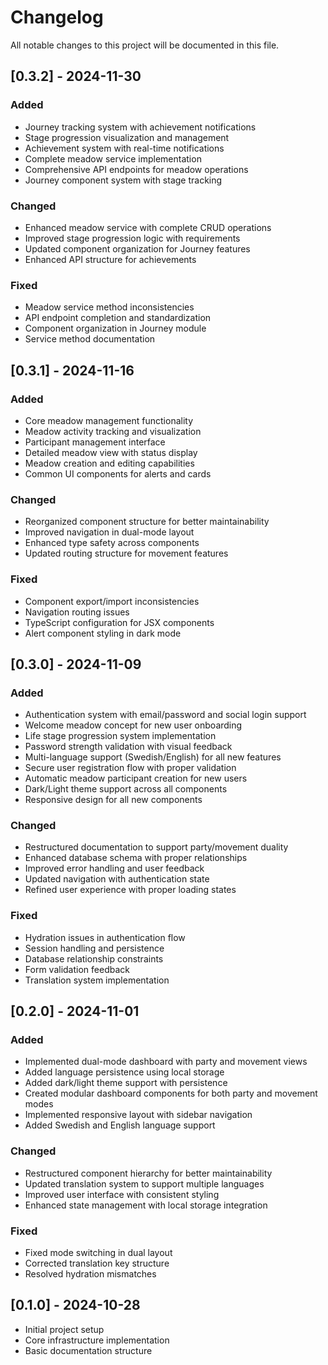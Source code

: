 # Changelog

All notable changes to this project will be documented in this file.

## [0.3.2] - 2024-11-30

### Added
- Journey tracking system with achievement notifications
- Stage progression visualization and management
- Achievement system with real-time notifications
- Complete meadow service implementation
- Comprehensive API endpoints for meadow operations
- Journey component system with stage tracking

### Changed
- Enhanced meadow service with complete CRUD operations
- Improved stage progression logic with requirements
- Updated component organization for Journey features
- Enhanced API structure for achievements

### Fixed
- Meadow service method inconsistencies
- API endpoint completion and standardization
- Component organization in Journey module
- Service method documentation

## [0.3.1] - 2024-11-16

### Added
- Core meadow management functionality
- Meadow activity tracking and visualization
- Participant management interface
- Detailed meadow view with status display
- Meadow creation and editing capabilities
- Common UI components for alerts and cards

### Changed
- Reorganized component structure for better maintainability
- Improved navigation in dual-mode layout
- Enhanced type safety across components
- Updated routing structure for movement features

### Fixed
- Component export/import inconsistencies
- Navigation routing issues
- TypeScript configuration for JSX components
- Alert component styling in dark mode

## [0.3.0] - 2024-11-09

### Added
- Authentication system with email/password and social login support
- Welcome meadow concept for new user onboarding
- Life stage progression system implementation
- Password strength validation with visual feedback
- Multi-language support (Swedish/English) for all new features
- Secure user registration flow with proper validation
- Automatic meadow participant creation for new users
- Dark/Light theme support across all components
- Responsive design for all new components

### Changed
- Restructured documentation to support party/movement duality
- Enhanced database schema with proper relationships
- Improved error handling and user feedback
- Updated navigation with authentication state
- Refined user experience with proper loading states

### Fixed
- Hydration issues in authentication flow
- Session handling and persistence
- Database relationship constraints
- Form validation feedback
- Translation system implementation

## [0.2.0] - 2024-11-01

### Added
- Implemented dual-mode dashboard with party and movement views
- Added language persistence using local storage
- Added dark/light theme support with persistence
- Created modular dashboard components for both party and movement modes
- Implemented responsive layout with sidebar navigation
- Added Swedish and English language support

### Changed
- Restructured component hierarchy for better maintainability
- Updated translation system to support multiple languages
- Improved user interface with consistent styling
- Enhanced state management with local storage integration

### Fixed
- Fixed mode switching in dual layout
- Corrected translation key structure
- Resolved hydration mismatches

## [0.1.0] - 2024-10-28
- Initial project setup
- Core infrastructure implementation
- Basic documentation structure
